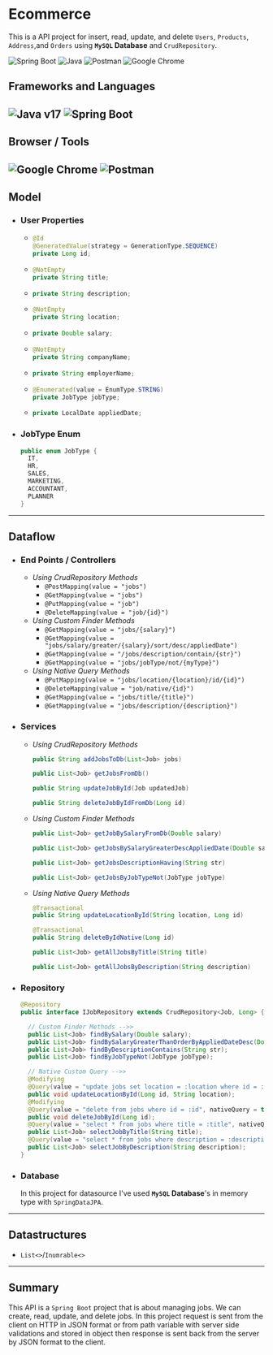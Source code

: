 # Ecommerce
This is a API project for insert, read, update, and delete `Users`, `Products`, `Address`,and `Orders` using **`MySQL` Database** and `CrudRepository`.

![Spring Boot](https://img.shields.io/badge/Spring_Boot-F2F4F9?style=for-the-badge&logo=spring-boot "Spring Boot") ![Java](https://img.shields.io/badge/java-%23ED8B00.svg?style=for-the-badge&logo=openjdk&logoColor=white "Java") ![Postman](https://img.shields.io/badge/Postman-FF6C37?style=for-the-badge&logo=postman&logoColor=white "Postman") ![Google Chrome](https://img.shields.io/badge/Google%20Chrome-4285F4?style=for-the-badge&logo=GoogleChrome&logoColor=white "Google Chrome")

## Frameworks and Languages
![Java v17](https://img.shields.io/badge/Java-v17-green "Java 17") ![Spring Boot](https://img.shields.io/badge/Spring%20Boot-v3.0.6-brightgreen "Spring Boot v3.0.6")
---

## Browser / Tools

## ![Google Chrome](https://img.shields.io/badge/Google%20Chrome-v112.0.5615.138-yellow "Google Chrome") ![Postman](https://img.shields.io/badge/Postman-v10.13.0-orange "Postman")

## Model

- ### User Properties
  - ```java
    @Id
    @GeneratedValue(strategy = GenerationType.SEQUENCE)
    private Long id;
    ```
  - ```java
    @NotEmpty
    private String title;
    ```
  - ```java
    private String description;
    ```
  - ```java
    @NotEmpty
    private String location;
    ```
  - ```java
    private Double salary;
    ```
  - ```java
    @NotEmpty
    private String companyName;
    ```
  - ```java
    private String employerName;
    ```
  - ```java
    @Enumerated(value = EnumType.STRING)
    private JobType jobType;
    ```
  - ```java
    private LocalDate appliedDate;
    ```
- ### JobType Enum
  ```java
  public enum JobType {
    IT,
    HR,
    SALES,
    MARKETING,
    ACCOUNTANT,
    PLANNER
  }
  ```

---

## Dataflow

- ### End Points / Controllers
  - _Using CrudRepository Methods_
    - `@PostMapping(value = "jobs")`
    - `@GetMapping(value = "jobs")`
    - `@PutMapping(value = "job")`
    - `@DeleteMapping(value = "job/{id}")`
  - _Using Custom Finder Methods_
    - `@GetMapping(value = "jobs/{salary}")`
    - `@GetMapping(value = "jobs/salary/greater/{salary}/sort/desc/appliedDate")`
    - `@GetMapping(value = "/jobs/description/contain/{str}")`
    - `@GetMapping(value = "jobs/jobType/not/{myType}")`
  - _Using Native Query Methods_
    - `@PutMapping(value = "jobs/location/{location}/id/{id}")`
    - `@DeleteMapping(value = "job/native/{id}")`
    - `@GetMapping(value = "jobs/title/{title}")`
    - `@GetMapping(value = "jobs/description/{description}")`
- ### Services
  - _Using CrudRepository Methods_
    ```java
    public String addJobsToDb(List<Job> jobs)
    ```
    ```java
    public List<Job> getJobsFromDb()
    ```
    ```java
    public String updateJobById(Job updatedJob)
    ```
    ```java
    public String deleteJobByIdFromDb(Long id)
    ```
  - _Using Custom Finder Methods_
    ```java
    public List<Job> getJobBySalaryFromDb(Double salary)
    ```
    ```java
    public List<Job> getJobsBySalaryGreaterDescAppliedDate(Double salary)
    ```
    ```java
    public List<Job> getJobsDescriptionHaving(String str)
    ```
    ```java
    public List<Job> getJobsByJobTypeNot(JobType jobType)
    ```
  - _Using Native Query Methods_
    ```java
    @Transactional
    public String updateLocationById(String location, Long id)
    ```
    ```java
    @Transactional
    public String deleteByIdNative(Long id)
    ```
    ```java
    public List<Job> getAllJobsByTitle(String title)
    ```
    ```java
    public List<Job> getAllJobsByDescription(String description)
    ```
- ### Repository

  ```java
  @Repository
  public interface IJobRepository extends CrudRepository<Job, Long> {

    // Custom Finder Methods -->>
    public List<Job> findBySalary(Double salary);
    public List<Job> findBySalaryGreaterThanOrderByAppliedDateDesc(Double salary);
    public List<Job> findByDescriptionContains(String str);
    public List<Job> findByJobTypeNot(JobType jobType);

    // Native Custom Query -->>
    @Modifying
    @Query(value = "update jobs set location = :location where id = :id", nativeQuery = true)
    public void updateLocationById(Long id, String location);
    @Modifying
    @Query(value = "delete from jobs where id = :id", nativeQuery = true)
    public void deleteJobById(Long id);
    @Query(value = "select * from jobs where title = :title", nativeQuery = true)
    public List<Job> selectJobByTitle(String title);
    @Query(value = "select * from jobs where description = :description", nativeQuery = true)
    public List<Job> selectJobByDescription(String description);
  }
  ```

- ### Database
  In this project for datasource I've used **`MySQL` Database**'s in memory type with `SpringDataJPA`.

---

## Datastructures

- `List<>`/`Inumrable<>`

---

## Summary

This API is a `Spring Boot` project that is about managing jobs. We can create, read, update, and delete jobs. In this project request is sent from the client on HTTP in JSON format or from path variable with server side validations and stored in object then response is sent back from the server by JSON format to the client.
